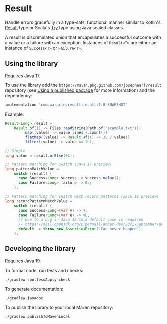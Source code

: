# Result

Handle errors gracefully in a type-safe, functional manner similar to Kotlin's
[Result](https://kotlinlang.org/api/latest/jvm/stdlib/kotlin/-result/) type or Scala's
[Try](https://www.scala-lang.org/api/2.13.6/scala/util/Try.html) type using Java sealed classes.

A result is discriminated union that encapsulates a successful outcome with a value or a failure with an exception.
Instances of `Result<T>` are either an instance of `Success<T>` or `Failure<T>`.

## Using the library

Requires Java 17.

To use the library add the `https://maven.pkg.github.com/josephearl/result` repository (see
[Using a published package](https://docs.github.com/en/packages/working-with-a-github-packages-registry/working-with-the-gradle-registry#using-a-published-package)
for more information) and the dependency:

```groovy
implementation 'com.waracle.result:result:1.0-SNAPSHOT'
```

Example:

```java
Result<Long> result =
    Result.of(() -> Files.readString(Path.of("example.txt")))
        .map((value) -> value.lines().count())
        .flatMap((value) -> Result.of(() -> 3L / value))
        .filter((value) -> value == 1L);

// Simple
long value = result.orElse(0L);

// Pattern matching for switch (Java 17 preview)
long patternMatchValue =
    switch (result) {
      case Success<Long> success -> success.value();
      case Failure<Long> failure -> 0L;
    };

// Pattern matching for switch with record patterns (Java 19 preview)
long recordPatternMatchValue =
    switch (result) {
      case Success<Long>(var v) -> v;
      case Failure<Long>(var e) -> 0L;
      // Due to a bug in Java 19 this default case is required
      // https://mail.openjdk.org/pipermail/amber-dev/2022-September/007495.html
      default -> throw new AssertionError("Can never happen");
    };
```

## Developing the library

Requires Java 19.

To format code, run tests and checks:

```shell
./gradlew spotlessApply check
```

To generate documentation:

```shell
./gradlew javadoc
```

To publish the library to your local Maven repository:

```shell
./gradlew publishToMavenLocal
```
